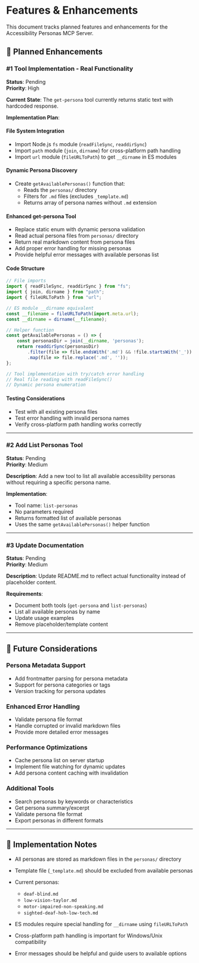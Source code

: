 # Features & Enhancements

This document tracks planned features and enhancements for the Accessibility Personas MCP Server.

## 🚀 Planned Enhancements

### #1 Tool Implementation - Real Functionality
**Status**: Pending  
**Priority**: High  

**Current State**: The `get-persona` tool currently returns static text with hardcoded response.

**Implementation Plan**:

#### File System Integration
- Import Node.js `fs` module (`readFileSync`, `readdirSync`)
- Import `path` module (`join`, `dirname`) for cross-platform path handling
- Import `url` module (`fileURLToPath`) to get `__dirname` in ES modules

#### Dynamic Persona Discovery
- Create `getAvailablePersonas()` function that:
  - Reads the `personas/` directory
  - Filters for `.md` files (excludes `_template.md`)
  - Returns array of persona names without `.md` extension

#### Enhanced get-persona Tool
- Replace static enum with dynamic persona validation
- Read actual persona files from `personas/` directory
- Return real markdown content from persona files
- Add proper error handling for missing personas
- Provide helpful error messages with available personas list

#### Code Structure
```javascript
// File imports
import { readFileSync, readdirSync } from "fs";
import { join, dirname } from "path";
import { fileURLToPath } from "url";

// ES module __dirname equivalent
const __filename = fileURLToPath(import.meta.url);
const __dirname = dirname(__filename);

// Helper function
const getAvailablePersonas = () => {
    const personasDir = join(__dirname, 'personas');
    return readdirSync(personasDir)
        .filter(file => file.endsWith('.md') && !file.startsWith('_'))
        .map(file => file.replace('.md', ''));
};

// Tool implementation with try/catch error handling
// Real file reading with readFileSync()
// Dynamic persona enumeration
```

#### Testing Considerations
- Test with all existing persona files
- Test error handling with invalid persona names
- Verify cross-platform path handling works correctly

---

### #2 Add List Personas Tool
**Status**: Pending  
**Priority**: Medium  

**Description**: Add a new tool to list all available accessibility personas without requiring a specific persona name.

**Implementation**:
- Tool name: `list-personas`
- No parameters required
- Returns formatted list of available personas
- Uses the same `getAvailablePersonas()` helper function

---

### #3 Update Documentation
**Status**: Pending  
**Priority**: Medium  

**Description**: Update README.md to reflect actual functionality instead of placeholder content.

**Requirements**:
- Document both tools (`get-persona` and `list-personas`)
- List all available personas by name
- Update usage examples
- Remove placeholder/template content

---

## 🎯 Future Considerations

### Persona Metadata Support
- Add frontmatter parsing for persona metadata
- Support for persona categories or tags
- Version tracking for persona updates

### Enhanced Error Handling
- Validate persona file format
- Handle corrupted or invalid markdown files
- Provide more detailed error messages

### Performance Optimizations
- Cache persona list on server startup
- Implement file watching for dynamic updates
- Add persona content caching with invalidation

### Additional Tools
- Search personas by keywords or characteristics
- Get persona summary/excerpt
- Validate persona file format
- Export personas in different formats

---

## 📝 Implementation Notes

- All personas are stored as markdown files in the `personas/` directory
- Template file (`_template.md`) should be excluded from available personas
- Current personas:
  - `deaf-blind.md`
  - `low-vision-taylor.md` 
  - `motor-impaired-non-speaking.md`
  - `sighted-deaf-hoh-low-tech.md`

- ES modules require special handling for `__dirname` using `fileURLToPath`
- Cross-platform path handling is important for Windows/Unix compatibility
- Error messages should be helpful and guide users to available options
